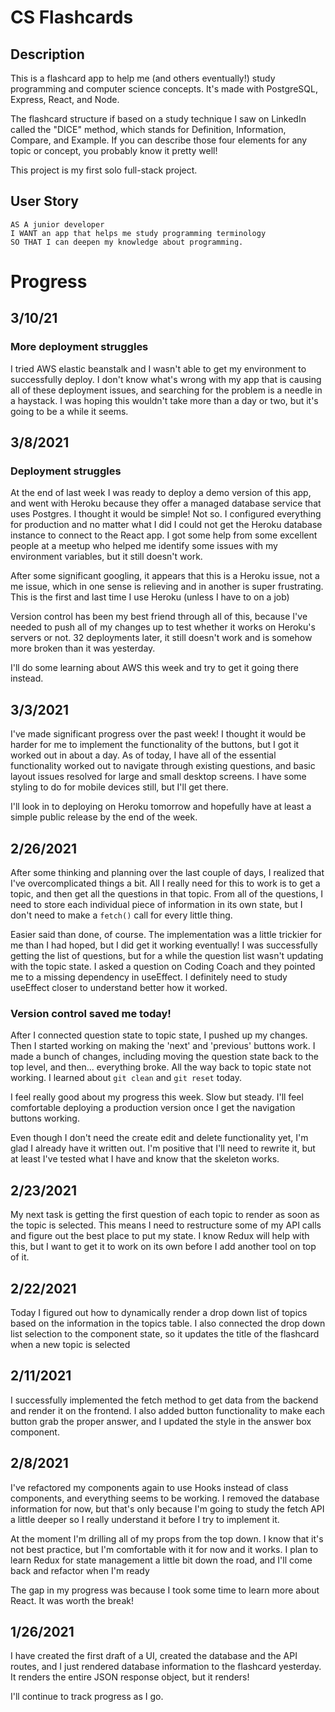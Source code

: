 # CS Flashcards

## Description

This is a flashcard app to help me (and others eventually!) study programming and computer science concepts. It's made with PostgreSQL, Express, React, and Node.

The flashcard structure if based on a study technique I saw on LinkedIn called the "DICE" method, which stands for Definition, Information, Compare, and Example. If you can describe those four elements for any topic or concept, you probably know it pretty well!

This project is my first solo full-stack project.

## User Story

`AS A junior developer`<br>
`I WANT an app that helps me study programming terminology`<br>
`SO THAT I can deepen my knowledge about programming.`<br>

# Progress

## 3/10/21

### More deployment struggles

I tried AWS elastic beanstalk and I wasn't able to get my environment to successfully deploy. I don't know what's wrong with my app that is causing all of these deployment issues, and searching for the problem is a needle in a haystack. I was hoping this wouldn't take more than a day or two, but it's going to be a while it seems.

## 3/8/2021

### Deployment struggles

At the end of last week I was ready to deploy a demo version of this app, and went with Heroku because they offer a managed database service that uses Postgres. I thought it would be simple! Not so. I configured everything for production and no matter what I did I could not get the Heroku database instance to connect to the React app. I got some help from some excellent people at a meetup who helped me identify some issues with my environment variables, but it still doesn't work.

After some significant googling, it appears that this is a Heroku issue, not a me issue, which in one sense is relieving and in another is super frustrating. This is the first and last time I use Heroku (unless I have to on a job)

Version control has been my best friend through all of this, because I've needed to push all of my changes up to test whether it works on Heroku's servers or not. 32 deployments later, it still doesn't work and is somehow more broken than it was yesterday.

I'll do some learning about AWS this week and try to get it going there instead.

## 3/3/2021

I've made significant progress over the past week! I thought it would be harder for me to implement the functionality of the buttons, but I got it worked out in about a day. As of today, I have all of the essential functionality worked out to navigate through existing questions, and basic layout issues resolved for large and small desktop screens. I have some styling to do for mobile devices still, but I'll get there.

I'll look in to deploying on Heroku tomorrow and hopefully have at least a simple public release by the end of the week.

## 2/26/2021

After some thinking and planning over the last couple of days, I realized that I've overcomplicated things a bit. All I really need for this to work is to get a topic, and then get all the questions in that topic. From all of the questions, I need to store each individual piece of information in its own state, but I don't need to make a `fetch()` call for every little thing.

Easier said than done, of course. The implementation was a little trickier for me than I had hoped, but I did get it working eventually! I was successfully getting the list of questions, but for a while the question list wasn't updating with the topic state. I asked a question on Coding Coach and they pointed me to a missing dependency in useEffect. I definitely need to study useEffect closer to understand better how it worked.

### Version control saved me today!

After I connected question state to topic state, I pushed up my changes. Then I started working on making the 'next' and 'previous' buttons work. I made a bunch of changes, including moving the question state back to the top level, and then... everything broke. All the way back to topic state not working. I learned about `git clean` and `git reset` today.

I feel really good about my progress this week. Slow but steady. I'll feel comfortable deploying a production version once I get the navigation buttons working.

Even though I don't need the create edit and delete functionality yet, I'm glad I already have it written out. I'm positive that I'll need to rewrite it, but at least I've tested what I have and know that the skeleton works.

## 2/23/2021

My next task is getting the first question of each topic to render as soon as the topic is selected. This means I need to restructure some of my API calls and figure out the best place to put my state. I know Redux will help with this, but I want to get it to work on its own before I add another tool on top of it.

## 2/22/2021

Today I figured out how to dynamically render a drop down list of topics based on the information in the topics table. I also connected the drop down list selection to the component state, so it updates the title of the flashcard when a new topic is selected

## 2/11/2021

I successfully implemented the fetch method to get data from the backend and render it on the frontend. I also added button functionality to make each button grab the proper answer, and I updated the style in the answer box component.

## 2/8/2021

I've refactored my components again to use Hooks instead of class components, and everything seems to be working. I removed the database information for now, but that's only because I'm going to study the fetch API a little deeper so I really understand it before I try to implement it.

At the moment I'm drilling all of my props from the top down. I know that it's not best practice, but I'm comfortable with it for now and it works. I plan to learn Redux for state management a little bit down the road, and I'll come back and refactor when I'm ready

The gap in my progress was because I took some time to learn more about React. It was worth the break!

## 1/26/2021

I have created the first draft of a UI, created the database and the API routes, and I just rendered database information to the flashcard yesterday. It renders the entire JSON response object, but it renders!

I'll continue to track progress as I go.
